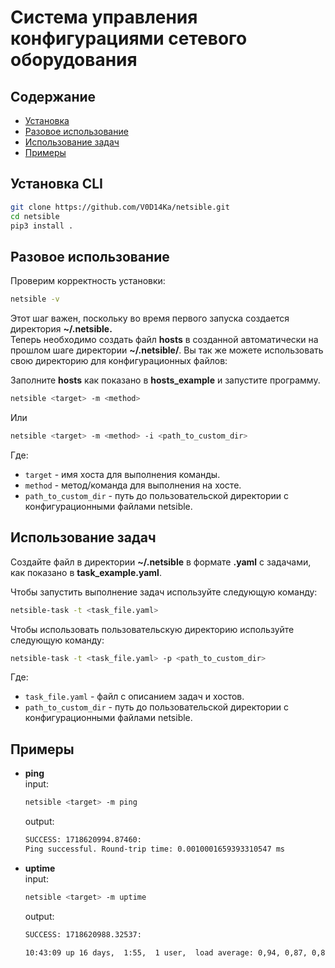 # Система управления конфигурациями сетевого оборудования

## Содержание

- [Установка](#установка)
- [Разовое использование](#использование)
- [Использование задач](#использование_задач)
- [Примеры](#примеры)

## Установка CLI<a name="установка"></a>

```bash
git clone https://github.com/V0D14Ka/netsible.git
cd netsible
pip3 install .
```

## Разовое использование <a name="использование"></a>

Проверим корректность установки:
```bash
netsible -v
```
Этот шаг важен, поскольку во время первого запуска создается директория **~/.netsible.** <br>
Теперь необходимо создать файл **hosts** в созданной автоматически на прошлом шаге директории **~/.netsible/**. 
Вы так же можете использовать свою директорию для конфигурационных файлов:

Заполните **hosts** как показано в **hosts_example** и запустите программу.

```bash
netsible <target> -m <method> 
```
Или
```bash
netsible <target> -m <method> -i <path_to_custom_dir>
```
Где:
 - ``target`` - имя хоста для выполнения команды.
 - ``method`` - метод/команда для выполнения на хосте.
 - ``path_to_custom_dir`` - путь до пользовательской директории с конфигурационными файлами netsible.

## Использование задач <a name="использование_задач"></a>

Создайте файл в директории **~/.netsible** в формате **.yaml** с задачами, как показано в
**task_example.yaml**. 

Чтобы запустить выполнение задач используйте следующую команду: 

```bash
netsible-task -t <task_file.yaml> 
```

Чтобы использовать пользовательскую директорию используйте следующую команду:
```bash
netsible-task -t <task_file.yaml> -p <path_to_custom_dir>
```

Где:
 - ``task_file.yaml`` - файл с описанием задач и хостов.
 - ``path_to_custom_dir`` - путь до пользовательской директории с конфигурационными файлами netsible.

## Примеры <a name="примеры"></a>

- **ping**<br>
  input:
  ```bash
  netsible <target> -m ping
  ```
  output:
  ```bash
  SUCCESS: 1718620994.87460:
  Ping successful. Round-trip time: 0.0010001659393310547 ms
  ```

- **uptime** <br>
  input:
  ```bash
  netsible <target> -m uptime
  ```
  output:
  ```bash
  SUCCESS: 1718620988.32537: 

  10:43:09 up 16 days,  1:55,  1 user,  load average: 0,94, 0,87, 0,84
  ```

